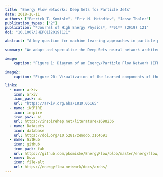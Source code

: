 ```yaml
---
title: "Energy Flow Networks: Deep Sets for Particle Jets"
date: 2018-10-11
authors: ["Patrick T. Komiske", "Eric M. Metodiev", "Jesse Thaler"]
publication_types: ["2"]
publication: "*Journal of High Energy Physics*, **01** (2019) 121"
doi: "10.1007/JHEP01(2019)121"

abstract: "A key question for machine learning approaches in particle physics is how to best represent and learn from collider events. As an event is intrinsically a variable-length unordered set of particles, we build upon recent machine learning efforts to learn directly from sets of features or \"point clouds\". Adapting and specializing the \"Deep Sets\" framework to particle physics, we introduce Energy Flow Networks, which respect infrared and collinear safety by construction. We also develop Particle Flow Networks, which allow for general energy dependence and the inclusion of additional particle-level information such as charge and flavor. These networks feature a per-particle internal (latent) representation, and summing over all particles yields an overall event-level latent representation. We show how this latent space decomposition unifies existing event representations based on detector images and radiation moments. To demonstrate the power and simplicity of this set-based approach, we apply these networks to the collider task of discriminating quark jets from gluon jets, finding similar or improved performance compared to existing methods. We also show how the learned event representation can be directly visualized, providing insight into the inner workings of the model. These architectures lend themselves to efficiently processing and analyzing events for a wide variety of tasks at the Large Hadron Collider. Implementations and examples of our architectures are available online in our EnergyFlow package."

summary: "We adapt and specialize the Deep Sets neural network architecture for use with collider events, since the particles in an event naturally form a variable length, unordered set of objects. Our resulting Energy Flow Networks (EFNs) and Particle Flow Networks (PFNs) are incredibly powerful and simple architectures for use in collider physics."

image:
    caption: "Figure 1: Diagram of an Energy/Particle Flow Network (EFN/PFN) that operates on sets of particles and outputs some invariant quantity such as a label."

image2:
    caption: "Figure 20: Visualization of the learned components of the $\\Phi$ function of an EFN trained to discriminate quark-initiated from gluon-initiated jets. A transformation has been applied where the horizontal axis is the polar angle around the jet axis and the vertical axis is the log of the radial coordinate. The background image for the publication section on the home page does not have this transformation applied and hence the \"core\" is clearly seen there. The approximate scale-invariant nature of QCD is seen in the fact that the filters (shown as rings, the full filter has the center filled in) are roughly evenly distributed in this space, which is related to the emission plane."

links:
  - name: arXiv
    icon: arxiv
    icon_pack: ai
    url: "https://arxiv.org/abs/1810.05165"
  - name: iNSPIRE
    icon: inspire
    icon_pack: ai
    url: https://inspirehep.net/literature/1698236
  - name: Datasets
    icon: database
    url: https://doi.org/10.5281/zenodo.3164691
  - name: GitHub
    icon: github
    icon_pack: fab
    url: https://github.com/pkomiske/EnergyFlow/blob/master/energyflow/archs/efn.py
  - name: Docs
    icon: file-alt
    url: https://energyflow.network/docs/archs/
---
```


